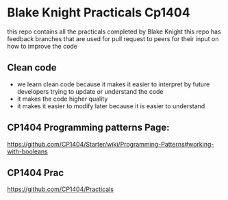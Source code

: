 # Blake Knight Practicals Cp1404
this repo contains all the practicals completed by Blake Knight
this repo has feedback branches that are used for pull request to peers for their input on how to improve the code
## Clean code
- we learn clean code because it makes it easier to interpret by future developers trying to update or understand the code
- it makes the code higher quality
- it makes it easier to modify later because it is easier to understand
## CP1404 Programming patterns Page:
https://github.com/CP1404/Starter/wiki/Programming-Patterns#working-with-booleans
## CP1404 Prac 
https://github.com/CP1404/Practicals
